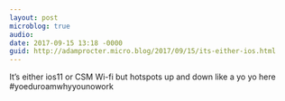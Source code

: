 ```yaml
---
layout: post
microblog: true
audio: 
date: 2017-09-15 13:18 -0000
guid: http://adamprocter.micro.blog/2017/09/15/its-either-ios.html
---
```

It’s either ios11 or CSM Wi-fi but hotspots up and down like a yo yo here #yoeduroamwhyyounowork
